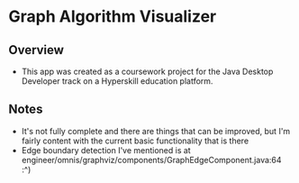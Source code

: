 # Graph Algorithm Visualizer

## Overview

- This app was created as a coursework project for the Java Desktop Developer track on a Hyperskill education platform.

## Notes

- It's not fully complete and there are things that can be improved,
  but I'm fairly content with the current basic functionality that is there
- Edge boundary detection I've mentioned is at engineer/omnis/graphviz/components/GraphEdgeComponent.java:64 :^)
